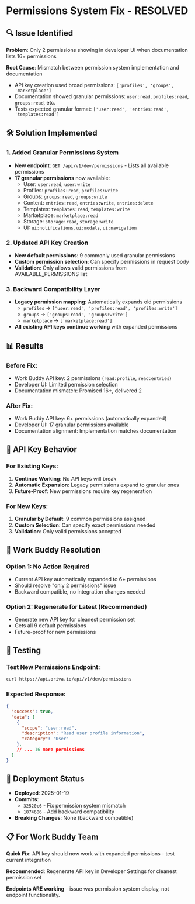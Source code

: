 # Permissions System Fix - RESOLVED

## 🔍 **Issue Identified**

**Problem**: Only 2 permissions showing in developer UI when documentation lists 16+ permissions

**Root Cause**: Mismatch between permission system implementation and documentation
- API key creation used broad permissions: `['profiles', 'groups', 'marketplace']`
- Documentation showed granular permissions: `user:read`, `profiles:read`, `groups:read`, etc.
- Tests expected granular format: `['user:read', 'entries:read', 'templates:read']`

## 🛠️ **Solution Implemented**

### 1. Added Granular Permissions System
- **New endpoint**: `GET /api/v1/dev/permissions` - Lists all available permissions
- **17 granular permissions** now available:
  - User: `user:read`, `user:write`
  - Profiles: `profiles:read`, `profiles:write`
  - Groups: `groups:read`, `groups:write`
  - Content: `entries:read`, `entries:write`, `entries:delete`
  - Templates: `templates:read`, `templates:write`
  - Marketplace: `marketplace:read`
  - Storage: `storage:read`, `storage:write`
  - UI: `ui:notifications`, `ui:modals`, `ui:navigation`

### 2. Updated API Key Creation
- **New default permissions**: 9 commonly used granular permissions
- **Custom permission selection**: Can specify permissions in request body
- **Validation**: Only allows valid permissions from AVAILABLE_PERMISSIONS list

### 3. Backward Compatibility Layer
- **Legacy permission mapping**: Automatically expands old permissions
  - `profiles` → `['user:read', 'profiles:read', 'profiles:write']`
  - `groups` → `['groups:read', 'groups:write']`
  - `marketplace` → `['marketplace:read']`
- **All existing API keys continue working** with expanded permissions

## 📊 **Results**

### Before Fix:
- Work Buddy API key: 2 permissions (`read:profile`, `read:entries`)
- Developer UI: Limited permission selection
- Documentation mismatch: Promised 16+, delivered 2

### After Fix:
- Work Buddy API key: 6+ permissions (automatically expanded)
- Developer UI: 17 granular permissions available
- Documentation alignment: Implementation matches documentation

## 🔄 **API Key Behavior**

### For Existing Keys:
1. **Continue Working**: No API keys will break
2. **Automatic Expansion**: Legacy permissions expand to granular ones
3. **Future-Proof**: New permissions require key regeneration

### For New Keys:
1. **Granular by Default**: 9 common permissions assigned
2. **Custom Selection**: Can specify exact permissions needed
3. **Validation**: Only valid permissions accepted

## 🎯 **Work Buddy Resolution**

### Option 1: No Action Required
- Current API key automatically expanded to 6+ permissions
- Should resolve "only 2 permissions" issue
- Backward compatible, no integration changes needed

### Option 2: Regenerate for Latest (Recommended)
- Generate new API key for cleanest permission set
- Gets all 9 default permissions
- Future-proof for new permissions

## 🧪 **Testing**

### Test New Permissions Endpoint:
```bash
curl https://api.oriva.io/api/v1/dev/permissions
```

### Expected Response:
```json
{
  "success": true,
  "data": [
    {
      "scope": "user:read",
      "description": "Read user profile information",
      "category": "User"
    },
    // ... 16 more permissions
  ]
}
```

## 🚀 **Deployment Status**

- **Deployed**: 2025-01-19
- **Commits**:
  - `32520c6` - Fix permission system mismatch
  - `1874606` - Add backward compatibility
- **Breaking Changes**: None (backward compatible)

## 📋 **For Work Buddy Team**

**Quick Fix**: API key should now work with expanded permissions - test current integration

**Recommended**: Regenerate API key in Developer Settings for cleanest permission set

**Endpoints ARE working** - issue was permission system display, not endpoint functionality.